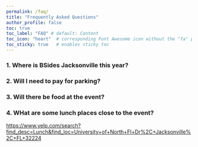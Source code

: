 ```yaml
---
permalink: /faq/
title: "Frequently Asked Questions"
author_profile: false
toc: true
toc_label: "FAQ" # default: Content
toc_icon: "heart"  # corresponding Font Awesome icon without the "fa" prefix
toc_sticky: true   # enables sticky toc
---
```


### 1. Where is BSides Jacksonville this year?

### 2. Will I need to pay for parking?

### 3. Will there be food at the event?

### 4. WHat are some lunch places close to the event?
https://www.yelp.com/search?find_desc=Lunch&find_loc=University+of+North+Fl+Dr%2C+Jacksonville%2C+FL+32224

